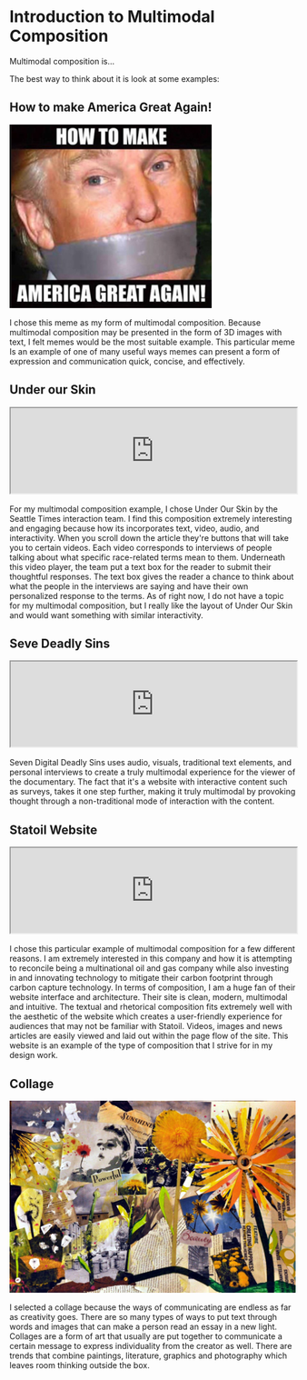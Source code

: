 # Introduction to Multimodal Composition
Multimodal composition is...

The best way to think about it is look at some examples:

## How to make America Great Again!

![Trump with duct tape over mouth](img/AllahIntro1.jpg)

I chose this meme as my form of multimodal composition. Because multimodal composition may be presented in the form of 3D images with text, I felt memes would be the most suitable example. This particular meme Is an example of one of many useful ways memes can present a form of expression and communication quick, concise, and effectively. 

## Under our Skin
<iframe src="https://projects.seattletimes.com/2016/under-our-skin/" width=100%></iframe>

For my multimodal composition example, I chose Under Our Skin by the Seattle Times interaction team. I find this composition extremely interesting and engaging because how its incorporates text, video, audio, and interactivity. When you scroll down the article they're buttons that will take you to certain videos. Each video corresponds to interviews of people talking about what specific race-related terms mean to them. Underneath this video player, the team put a text box for the reader to submit their thoughtful responses. The text box gives the reader a chance to think about what the people in the interviews are saying and have their own personalized response to the terms. As of right now, I do not have a topic for my multimodal composition, but I really like the layout of Under Our Skin and would want something with similar interactivity. 

## Seve Deadly Sins
<iframe src="https://sins.nfb.ca" width=100%></iframe>

Seven Digital Deadly Sins uses audio, visuals, traditional text elements, and personal interviews to create a truly multimodal experience for the viewer of the documentary. The fact that it's a website with interactive content such as surveys, takes it one step further, making it truly multimodal by provoking thought through a non-traditional mode of interaction with the content.

## Statoil Website

<iframe src="https://www.statoil.com" width="100%"></iframe>

I chose this particular example of multimodal composition for a few different reasons. I am extremely interested in this company and how it is attempting to reconcile being a multinational oil and gas company while also investing in and innovating technology to mitigate their carbon footprint through carbon capture technology. In terms of composition, I am a huge fan of their website interface and architecture. Their site is clean, modern, multimodal and intuitive. The textual and rhetorical composition fits extremely well with the aesthetic of the website which creates a user-friendly experience for audiences that may not be familiar with Statoil. Videos, images and news articles are easily viewed and laid out within the page flow of the site. This website is an example of the type of composition that I strive for in my design work. 

## Collage

![Collaged image of clippings and mostly yellow color scheme](img/CyndiIntro1.jpg)

I selected a collage because the ways of communicating are endless as far as creativity goes. There are so many types of ways to put text through words and images that can make a person read an essay in a new light. Collages are a form of art that usually are put together to communicate a certain message to express individuality from the creator as well. There are trends that combine paintings, literature, graphics and photography which leaves room thinking outside the box. 